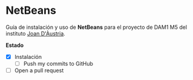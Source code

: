 # NetBeans
Guía de instalación y uso de **NetBeans** para el proyecto de DAM1 M5 del instituto [Joan D'Àustria](https://agora.xtec.cat/insjoandaustria/).

**Estado**
- [x] Instalación
   - [ ] Push my commits to GitHub
- [ ] Open a pull request
